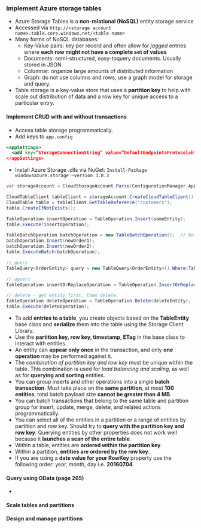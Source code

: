 ### Implement Azure storage tables
  * Azure Storage Tables is a __non-relational (NoSQL)__ entity storage service
  * Accessed via `http://<storage account name>.table.core.windows.net/<table name>`
  * Many forms of NoSQL databases:
    - Key-Value pairs: key per record and often allow for _jagged_ entries where __each row might not have a complete set of values__
    - Documents: semi-structured, easy-toquery documents. Usually stored in JSON.
    - Columnar: organize large amounts of distributed information
    - Graph: do not use columns and rows, use a graph model for storage and query.
  * Table storage is a key-value store that uses a __partition key__ to help with scale out distribution of data and a row key for unique access to a particular entry.

#### Implement CRUD with and without transactions
  * Access table storage programmatically.
  * Add keys to `app.config`

  ```XML
  <appSettings>
    <add key=”StorageConnectionString” value=”DefaultEndpointsProtocol=https;AccountName=<your account name>;AccountKey=<your account key>” />
  </appSettings>
  ```
  * Install Azure Storage .dlls via NuGet: `Install-Package windowsazure.storage –version 3.0.3`

  ```c#
  var storageAccount = CloudStorageAccount.Parse(ConfigurationManager.AppSettings["StorageConnectionString"]);

  CloudTableClient tableClient = storageAccount.CreateCloudTableClient();
  CloudTable table = tableClient.GetTableReference("customers");
  table.CreateIfNotExists();

  TableOperation insertOperation = TableOperation.Insert(someEntity);
  table.Execute(insertOperation);

  TableBatchOperation batchOperation = new TableBatchOperation();  // batch operations
  batchOperation.Insert(newOrder1);
  batchOperation.Insert(newOrder2);
  table.ExecuteBatch(batchOperation);

  // query
  TableQuery<OrderEntity> query = new TableQuery<OrderEntity>().Where(TableQuery.GenerateFilterCondition("PartitionKey", QueryComparisons.Equal, "Lana"));

  // upsert
  TableOperation insertOrReplaceOperation = TableOperation.InsertOrReplace(updateEntity);

  // delete - get entity first, then delete.
  TableOperation deleteOperation = TableOperation.Delete(deleteEntity);
  table.Execute(deleteOperation);
  ```
  * To add __entries to a table__, you create objects based on the __TableEntity__ base class and __serialize__ them into the table using the Storage Client Library.
  * Use the __partition key, row key, timestamp, ETag__ in the base class to interact with entities.
  * An entity can __appear only once__ in the transaction, and only __one operation__ may be performed against it.
  * The _combination of partition key and row key_ must be unique within the table. This combination is used for _load balancing and scaling_, as well as for __querying and sorting__ entities.
  * You can group inserts and other operations into a single __batch transaction__. Must take place on the __same partition__, at most __100 entities__, total batch payload size __cannot be greater than 4 MB__.
  * You can batch transactions that belong to the same table and partition group for insert, update, merge, delete, and related actions programmatically.
  * You can select all of the entities in a partition or a range of entities by partition and row key. Should try to __query with the partition key and row key__. Querying entities by other properties does not work well because it __launches a scan of the entire table__.
  * Within a table, entities are __ordered within the partition key__.
  * Within a partition, __entities are ordered by the row key__.
  * If you are using a __date value for your RowKey__ property use the following order: year, month, day i.e. __20160704__.

#### Query using OData (page 265)
  * 

#### Scale tables and partitions
#### Design and manage partitions